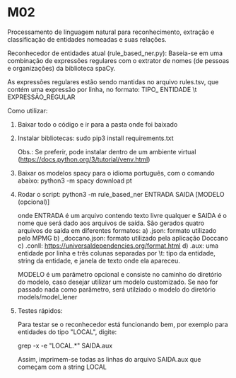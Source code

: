 # M02
 Processamento de linguagem natural para reconhecimento, extração e classificação de entidades nomeadas e suas relações.
 

Reconhecedor de entidades atual (rule_based_ner.py): Baseia-se em uma combinação de expressões regulares com o extrator de nomes (de pessoas e organizações) da biblioteca spaCy.

As expressões regulares estão sendo mantidas no arquivo rules.tsv, que contém uma expressão por linha, no formato: TIPO_ ENTIDADE \t EXPRESSÃO_REGULAR


Como utilizar:

1) Baixar todo o código e ir para a pasta onde foi baixado

2) Instalar bibliotecas:
     sudo pip3 install requirements.txt

     Obs.: Se preferir, pode instalar dentro de um ambiente virtual (https://docs.python.org/3/tutorial/venv.html)
     
3) Baixar os modelos spacy para o idioma português, com o comando abaixo:
    python3 -m spacy download pt

4) Rodar o script:
      python3 -m rule_based_ner ENTRADA SAIDA [MODELO (opcional)]
 
     onde ENTRADA é um arquivo contendo texto livre qualquer e SAIDA é o nome que será dado aos arquivos de saída. São gerados quatro arquivos de saída em diferentes formatos:
     a) .json: formato utilizado pelo MPMG
     b) _doccano.json: formato utilizado pela aplicação Doccano
     c) .conll: https://universaldependencies.org/format.html
     d) .aux: uma entidade por linha e três colunas separadas por \t: tipo da entidade, string da entidade, e janela de texto onde ela apareceu.

    MODELO é um parâmetro opcional e consiste no caminho do diretório do modelo, caso desejar utilizar um modelo customizado. Se nao for passado nada como parâmetro, será utilziado o modelo do diretório models/model_lener

5) Testes rápidos:

    Para testar se o reconhecedor está funcionando bem, por exemplo para entidades do tipo "LOCAL", digite:

      grep -x -e "LOCAL.*" SAIDA.aux

    Assim, imprimem-se todas as linhas do arquivo SAIDA.aux que começam com a string LOCAL


